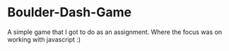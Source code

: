 # Boulder-Dash-Game
A simple game that I got to do as an assignment. Where the focus was on working with javascript :)
